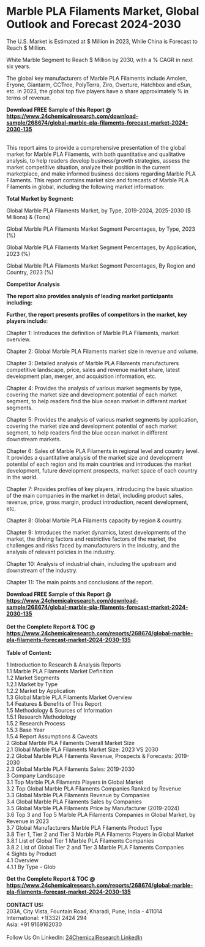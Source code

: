 <h1>Marble PLA Filaments Market, Global Outlook and Forecast 2024-2030</h1><p>
The U.S. Market is Estimated at $ Million in 2023, While China is Forecast to Reach $ Million.</p><p>
White Marble Segment to Reach $ Million by 2030, with a % CAGR in next six years.</p><p>
The global key manufacturers of Marble PLA Filaments include Amolen, Eryone, Giantarm, CCTree, PolyTerra, Ziro, Overture, Hatchbox and eSun, etc. in 2023, the global top five players have a share approximately % in terms of revenue.</p><div><b>Download FREE Sample of this Report @ 
            <a href="https://www.24chemicalresearch.com/download-sample/268674/global-marble-pla-filaments-forecast-market-2024-2030-135">
            https://www.24chemicalresearch.com/download-sample/268674/global-marble-pla-filaments-forecast-market-2024-2030-135</a></b></div><br><p>
This report aims to provide a comprehensive presentation of the global market for Marble PLA Filaments, with both quantitative and qualitative analysis, to help readers develop business/growth strategies, assess the market competitive situation, analyze their position in the current marketplace, and make informed business decisions regarding Marble PLA Filaments. This report contains market size and forecasts of Marble PLA Filaments in global, including the following market information:
</p><p>
<strong>Total Market by Segment:</strong></p><p>
Global Marble PLA Filaments Market, by Type, 2019-2024, 2025-2030 ($ Millions) &amp; (Tons)</p><p>
Global Marble PLA Filaments Market Segment Percentages, by Type, 2023 (%)</p><p>
</p><p>
Global Marble PLA Filaments Market Segment Percentages, by Application, 2023 (%)</p><p>
</p><p>
Global Marble PLA Filaments Market Segment Percentages, By Region and Country, 2023 (%)</p><p>
</p><p>
<strong>Competitor Analysis</strong></p><p>
<strong>The report also provides analysis of leading market participants including:</strong></p><p>
</p><p>
<strong>Further, the report presents profiles of competitors in the market, key players includ</strong>e:</p><p>
</p><p>
Chapter 1: Introduces the definition of Marble PLA Filaments, market overview.</p><p>
Chapter 2: Global Marble PLA Filaments market size in revenue and volume.</p><p>
Chapter 3: Detailed analysis of Marble PLA Filaments manufacturers competitive landscape, price, sales and revenue market share, latest development plan, merger, and acquisition information, etc.</p><p>
Chapter 4: Provides the analysis of various market segments by type, covering the market size and development potential of each market segment, to help readers find the blue ocean market in different market segments.</p><p>
Chapter 5: Provides the analysis of various market segments by application, covering the market size and development potential of each market segment, to help readers find the blue ocean market in different downstream markets.</p><p>
Chapter 6: Sales of Marble PLA Filaments in regional level and country level. It provides a quantitative analysis of the market size and development potential of each region and its main countries and introduces the market development, future development prospects, market space of each country in the world.</p><p>
Chapter 7: Provides profiles of key players, introducing the basic situation of the main companies in the market in detail, including product sales, revenue, price, gross margin, product introduction, recent development, etc.</p><p>
Chapter 8: Global Marble PLA Filaments capacity by region &amp; country.</p><p>
Chapter 9: Introduces the market dynamics, latest developments of the market, the driving factors and restrictive factors of the market, the challenges and risks faced by manufacturers in the industry, and the analysis of relevant policies in the industry.</p><p>
Chapter 10: Analysis of industrial chain, including the upstream and downstream of the industry.</p><p>
Chapter 11: The main points and conclusions of the report.</p><div><b>Download FREE Sample of this Report @ 
            <a href="https://www.24chemicalresearch.com/download-sample/268674/global-marble-pla-filaments-forecast-market-2024-2030-135">
            https://www.24chemicalresearch.com/download-sample/268674/global-marble-pla-filaments-forecast-market-2024-2030-135</a></b></div><br><div><b>Get the Complete Report & TOC @ 
            <a href="https://www.24chemicalresearch.com/reports/268674/global-marble-pla-filaments-forecast-market-2024-2030-135">
            https://www.24chemicalresearch.com/reports/268674/global-marble-pla-filaments-forecast-market-2024-2030-135</a></b></div><br>
            <b>Table of Content:</b><p>1 Introduction to Research & Analysis Reports<br />
    1.1 Marble PLA Filaments Market Definition<br />
    1.2 Market Segments<br />
        1.2.1 Market by Type<br />
        1.2.2 Market by Application<br />
    1.3 Global Marble PLA Filaments Market Overview<br />
    1.4 Features & Benefits of This Report<br />
    1.5 Methodology & Sources of Information<br />
        1.5.1 Research Methodology<br />
        1.5.2 Research Process<br />
        1.5.3 Base Year<br />
        1.5.4 Report Assumptions & Caveats<br />
2 Global Marble PLA Filaments Overall Market Size<br />
    2.1 Global Marble PLA Filaments Market Size: 2023 VS 2030<br />
    2.2 Global Marble PLA Filaments Revenue, Prospects & Forecasts: 2019-2030<br />
    2.3 Global Marble PLA Filaments Sales: 2019-2030<br />
3 Company Landscape<br />
    3.1 Top Marble PLA Filaments Players in Global Market<br />
    3.2 Top Global Marble PLA Filaments Companies Ranked by Revenue<br />
    3.3 Global Marble PLA Filaments Revenue by Companies<br />
    3.4 Global Marble PLA Filaments Sales by Companies<br />
    3.5 Global Marble PLA Filaments Price by Manufacturer (2019-2024)<br />
    3.6 Top 3 and Top 5 Marble PLA Filaments Companies in Global Market, by Revenue in 2023<br />
    3.7 Global Manufacturers Marble PLA Filaments Product Type<br />
    3.8 Tier 1, Tier 2 and Tier 3 Marble PLA Filaments Players in Global Market<br />
        3.8.1 List of Global Tier 1 Marble PLA Filaments Companies<br />
        3.8.2 List of Global Tier 2 and Tier 3 Marble PLA Filaments Companies<br />
4 Sights by Product<br />
    4.1 Overview<br />
        4.1.1 By Type - Glob</p><div><b>Get the Complete Report & TOC @ 
            <a href="https://www.24chemicalresearch.com/reports/268674/global-marble-pla-filaments-forecast-market-2024-2030-135">
            https://www.24chemicalresearch.com/reports/268674/global-marble-pla-filaments-forecast-market-2024-2030-135</a></b></div><br><b>CONTACT US:</b><br>
            203A, City Vista, Fountain Road, Kharadi, Pune, India - 411014<br>
            International: +1(332) 2424 294<br>
            Asia: +91 9169162030 <br><br>
            Follow Us On LinkedIn: <a href="https://www.linkedin.com/company/24chemicalresearch/">24ChemicalResearch LinkedIn</a>